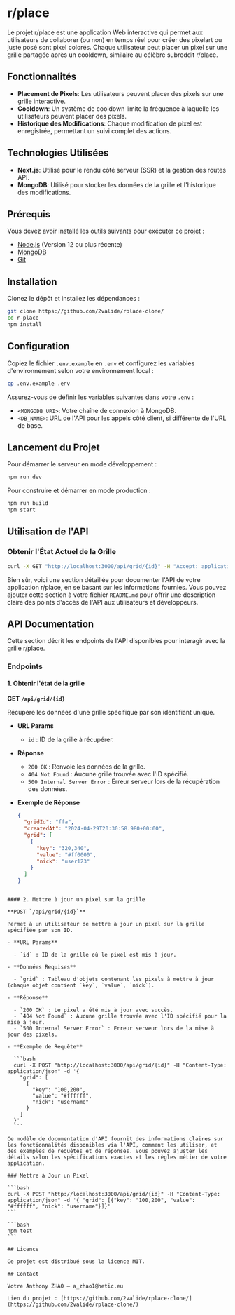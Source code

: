 # r/place

Le projet r/place est une application Web interactive qui permet aux utilisateurs de collaborer (ou non) en temps réel pour créer des pixelart ou juste posé sont pixel colorés. Chaque utilisateur peut placer un pixel sur une grille partagée après un cooldown, similaire au célèbre subreddit r/place.

## Fonctionnalités

- **Placement de Pixels**: Les utilisateurs peuvent placer des pixels sur une grille interactive.
- **Cooldown**: Un système de cooldown limite la fréquence à laquelle les utilisateurs peuvent placer des pixels.
- **Historique des Modifications**: Chaque modification de pixel est enregistrée, permettant un suivi complet des actions.

## Technologies Utilisées

- **Next.js**: Utilisé pour le rendu côté serveur (SSR) et la gestion des routes API.
- **MongoDB**: Utilisé pour stocker les données de la grille et l'historique des modifications.

## Prérequis

Vous devez avoir installé les outils suivants pour exécuter ce projet :

- [Node.js](https://nodejs.org/) (Version 12 ou plus récente)
- [MongoDB](https://www.mongodb.com/try/download/community)
- [Git](https://git-scm.com/downloads)

## Installation

Clonez le dépôt et installez les dépendances :

```bash
git clone https://github.com/2valide/rplace-clone/
cd r-place
npm install
```

## Configuration

Copiez le fichier `.env.example` en `.env` et configurez les variables d'environnement selon votre environnement local :

```bash
cp .env.example .env
```

Assurez-vous de définir les variables suivantes dans votre `.env` :

- `<MONGODB_URI>`: Votre chaîne de connexion à MongoDB.
- `<DB_NAME>`: URL de l'API pour les appels côté client, si différente de l'URL de base.

## Lancement du Projet

Pour démarrer le serveur en mode développement :

```bash
npm run dev
```

Pour construire et démarrer en mode production :

```bash
npm run build
npm start
```

## Utilisation de l'API

### Obtenir l'État Actuel de la Grille

```bash
curl -X GET "http://localhost:3000/api/grid/{id}" -H "Accept: application/json"
```

Bien sûr, voici une section détaillée pour documenter l'API de votre application r/place, en se basant sur les informations fournies. Vous pouvez ajouter cette section à votre fichier `README.md` pour offrir une description claire des points d'accès de l'API aux utilisateurs et développeurs.

## API Documentation

Cette section décrit les endpoints de l'API disponibles pour interagir avec la grille r/place.

### Endpoints

#### 1. Obtenir l'état de la grille

**GET `/api/grid/{id}`**

Récupère les données d'une grille spécifique par son identifiant unique.

- **URL Params**

  - `id` : ID de la grille à récupérer.

- **Réponse**

  - `200 OK` : Renvoie les données de la grille.
  - `404 Not Found` : Aucune grille trouvée avec l'ID spécifié.
  - `500 Internal Server Error` : Erreur serveur lors de la récupération des données.

- **Exemple de Réponse**

  ```json
  {
    "gridId": "ffa",
    "createdAt": "2024-04-29T20:30:58.980+00:00",
    "grid": [
      {
        "key": "320,340",
        "value": "#ff0000",
        "nick": "user123"
      }
    ]
  }
  ```

````

#### 2. Mettre à jour un pixel sur la grille

**POST `/api/grid/{id}`**

Permet à un utilisateur de mettre à jour un pixel sur la grille spécifiée par son ID.

- **URL Params**

  - `id` : ID de la grille où le pixel est mis à jour.

- **Données Requises**

  - `grid` : Tableau d'objets contenant les pixels à mettre à jour (chaque objet contient `key`, `value`, `nick`).

- **Réponse**

  - `200 OK` : Le pixel a été mis à jour avec succès.
  - `404 Not Found` : Aucune grille trouvée avec l'ID spécifié pour la mise à jour.
  - `500 Internal Server Error` : Erreur serveur lors de la mise à jour des pixels.

- **Exemple de Requête**

  ```bash
  curl -X POST "http://localhost:3000/api/grid/{id}" -H "Content-Type: application/json" -d '{
    "grid": [
      {
        "key": "100,200",
        "value": "#ffffff",
        "nick": "username"
      }
    ]
  }'
  ```

Ce modèle de documentation d'API fournit des informations claires sur les fonctionnalités disponibles via l'API, comment les utiliser, et des exemples de requêtes et de réponses. Vous pouvez ajuster les détails selon les spécifications exactes et les règles métier de votre application.

### Mettre à Jour un Pixel

```bash
curl -X POST "http://localhost:3000/api/grid/{id}" -H "Content-Type: application/json" -d '{ "grid": [{"key": "100,200", "value": "#ffffff", "nick": "username"}]}'
```

```bash
npm test
```

## Licence

Ce projet est distribué sous la licence MIT.

## Contact

Votre Anthony ZHAO – a_zhao1@hetic.eu

Lien du projet : [https://github.com/2valide/rplace-clone/](https://github.com/2valide/rplace-clone/)
````
